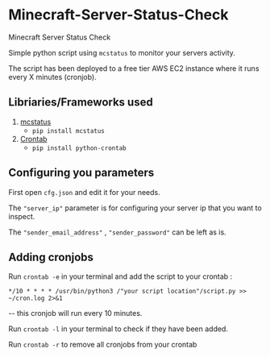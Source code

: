 # Minecraft-Server-Status-Check
Minecraft Server Status Check

Simple python script using `mcstatus` to monitor your servers activity.

The script has been deployed to a free tier AWS EC2 instance where it runs every X minutes (cronjob).

## Libriaries/Frameworks used

1. [mcstatus](https://github.com/Dinnerbone/mcstatus)
    - `pip install mcstatus`
2. [Crontab](https://pypi.org/project/python-crontab/)
    - `pip install python-crontab`

## Configuring you parameters

First open `cfg.json` and edit it for your needs.

The `"server_ip"` parameter is for configuring your server ip that you want to inspect.

The `"sender_email_address"` , `"sender_password"` can be left as is.

## Adding cronjobs

Run `crontab -e` in your terminal and add the script to your crontab : 

`*/10 * * * * /usr/bin/python3 /"your script location"/script.py >> ~/cron.log 2>&1`  

-- this cronjob will run every 10 minutes.

Run `crontab -l` in your terminal to check if they have been added.

Run `crontab -r` to remove all cronjobs from your crontab